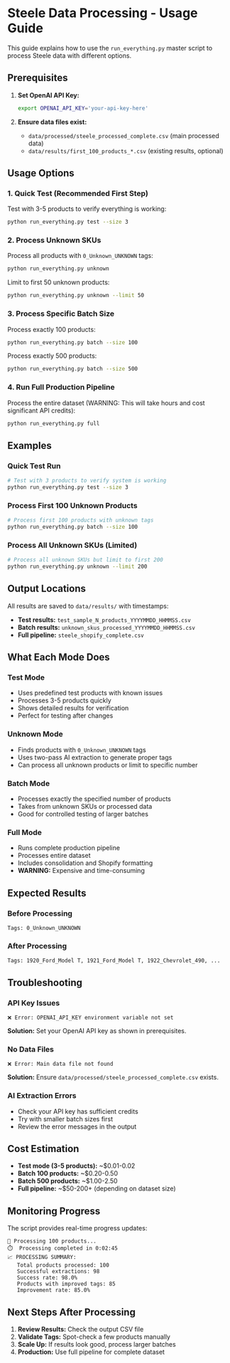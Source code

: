 # Steele Data Processing - Usage Guide

This guide explains how to use the `run_everything.py` master script to process Steele data with different options.

## Prerequisites

1. **Set OpenAI API Key:**
   ```bash
   export OPENAI_API_KEY='your-api-key-here'
   ```

2. **Ensure data files exist:**
   - `data/processed/steele_processed_complete.csv` (main processed data)
   - `data/results/first_100_products_*.csv` (existing results, optional)

## Usage Options

### 1. Quick Test (Recommended First Step)
Test with 3-5 products to verify everything is working:
```bash
python run_everything.py test --size 3
```

### 2. Process Unknown SKUs
Process all products with `0_Unknown_UNKNOWN` tags:
```bash
python run_everything.py unknown
```

Limit to first 50 unknown products:
```bash
python run_everything.py unknown --limit 50
```

### 3. Process Specific Batch Size
Process exactly 100 products:
```bash
python run_everything.py batch --size 100
```

Process exactly 500 products:
```bash
python run_everything.py batch --size 500
```

### 4. Run Full Production Pipeline
Process the entire dataset (WARNING: This will take hours and cost significant API credits):
```bash
python run_everything.py full
```

## Examples

### Quick Test Run
```bash
# Test with 3 products to verify system is working
python run_everything.py test --size 3
```

### Process First 100 Unknown Products
```bash
# Process first 100 products with unknown tags
python run_everything.py batch --size 100
```

### Process All Unknown SKUs (Limited)
```bash
# Process all unknown SKUs but limit to first 200
python run_everything.py unknown --limit 200
```

## Output Locations

All results are saved to `data/results/` with timestamps:

- **Test results:** `test_sample_N_products_YYYYMMDD_HHMMSS.csv`
- **Batch results:** `unknown_skus_processed_YYYYMMDD_HHMMSS.csv`
- **Full pipeline:** `steele_shopify_complete.csv`

## What Each Mode Does

### Test Mode
- Uses predefined test products with known issues
- Processes 3-5 products quickly
- Shows detailed results for verification
- Perfect for testing after changes

### Unknown Mode
- Finds products with `0_Unknown_UNKNOWN` tags
- Uses two-pass AI extraction to generate proper tags
- Can process all unknown products or limit to specific number

### Batch Mode
- Processes exactly the specified number of products
- Takes from unknown SKUs or processed data
- Good for controlled testing of larger batches

### Full Mode
- Runs complete production pipeline
- Processes entire dataset
- Includes consolidation and Shopify formatting
- **WARNING:** Expensive and time-consuming

## Expected Results

### Before Processing
```
Tags: 0_Unknown_UNKNOWN
```

### After Processing
```
Tags: 1920_Ford_Model T, 1921_Ford_Model T, 1922_Chevrolet_490, ...
```

## Troubleshooting

### API Key Issues
```
❌ Error: OPENAI_API_KEY environment variable not set
```
**Solution:** Set your OpenAI API key as shown in prerequisites.

### No Data Files
```
❌ Error: Main data file not found
```
**Solution:** Ensure `data/processed/steele_processed_complete.csv` exists.

### AI Extraction Errors
- Check your API key has sufficient credits
- Try with smaller batch sizes first
- Review the error messages in the output

## Cost Estimation

- **Test mode (3-5 products):** ~$0.01-0.02
- **Batch 100 products:** ~$0.20-0.50
- **Batch 500 products:** ~$1.00-2.50
- **Full pipeline:** ~$50-200+ (depending on dataset size)

## Monitoring Progress

The script provides real-time progress updates:
```
🔄 Processing 100 products...
⏱️  Processing completed in 0:02:45
📈 PROCESSING SUMMARY:
   Total products processed: 100
   Successful extractions: 98
   Success rate: 98.0%
   Products with improved tags: 85
   Improvement rate: 85.0%
```

## Next Steps After Processing

1. **Review Results:** Check the output CSV file
2. **Validate Tags:** Spot-check a few products manually
3. **Scale Up:** If results look good, process larger batches
4. **Production:** Use full pipeline for complete dataset 